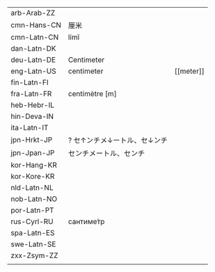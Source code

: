 | | | |
|-|-|-|
| arb-Arab-ZZ |  |  |
| cmn-Hans-CN | 厘米 |  |
| cmn-Latn-CN | límǐ |  |
| dan-Latn-DK |  |  |
| deu-Latn-DE | Centimeter |  |
| eng-Latn-US | centimeter | [[meter]] |
| fin-Latn-FI |  |  |
| fra-Latn-FR | centimètre [m] |  |
| heb-Hebr-IL |  |  |
| hin-Deva-IN |  |  |
| ita-Latn-IT |  |  |
| jpn-Hrkt-JP | ? セ↑ンチメ↓ートル、セ↓ンチ |  |
| jpn-Jpan-JP | センチメートル、センチ |  |
| kor-Hang-KR |  |  |
| kor-Kore-KR |  |  |
| nld-Latn-NL |  |  |
| nob-Latn-NO |  |  |
| por-Latn-PT |  |  |
| rus-Cyrl-RU | сантиме́тр |  |
| spa-Latn-ES |  |  |
| swe-Latn-SE |  |  |
| zxx-Zsym-ZZ |  |  |
|  |  |  |
